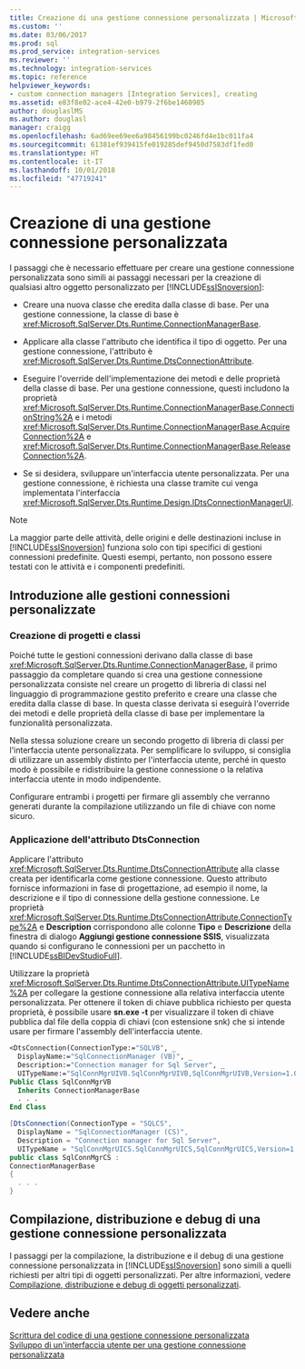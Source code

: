 ```yaml
---
title: Creazione di una gestione connessione personalizzata | Microsoft Docs
ms.custom: ''
ms.date: 03/06/2017
ms.prod: sql
ms.prod_service: integration-services
ms.reviewer: ''
ms.technology: integration-services
ms.topic: reference
helpviewer_keywords:
- custom connection managers [Integration Services], creating
ms.assetid: e83f8e02-ace4-42e0-b979-2f6be1460985
author: douglaslMS
ms.author: douglasl
manager: craigg
ms.openlocfilehash: 6ad69ee69ee6a98456199bc0246fd4e1bc011fa4
ms.sourcegitcommit: 61381ef939415fe019285def9450d7583df1fed0
ms.translationtype: HT
ms.contentlocale: it-IT
ms.lasthandoff: 10/01/2018
ms.locfileid: "47719241"
---
```

# <a name="creating-a-custom-connection-manager"></a>Creazione di una gestione connessione personalizzata
  I passaggi che è necessario effettuare per creare una gestione connessione personalizzata sono simili ai passaggi necessari per la creazione di qualsiasi altro oggetto personalizzato per [!INCLUDE[ssISnoversion](../../../includes/ssisnoversion-md.md)]:  
  
-   Creare una nuova classe che eredita dalla classe di base. Per una gestione connessione, la classe di base è <xref:Microsoft.SqlServer.Dts.Runtime.ConnectionManagerBase>.  
  
-   Applicare alla classe l'attributo che identifica il tipo di oggetto. Per una gestione connessione, l'attributo è <xref:Microsoft.SqlServer.Dts.Runtime.DtsConnectionAttribute>.  
  
-   Eseguire l'override dell'implementazione dei metodi e delle proprietà della classe di base. Per una gestione connessione, questi includono la proprietà <xref:Microsoft.SqlServer.Dts.Runtime.ConnectionManagerBase.ConnectionString%2A> e i metodi <xref:Microsoft.SqlServer.Dts.Runtime.ConnectionManagerBase.AcquireConnection%2A> e <xref:Microsoft.SqlServer.Dts.Runtime.ConnectionManagerBase.ReleaseConnection%2A>.  
  
-   Se si desidera, sviluppare un'interfaccia utente personalizzata. Per una gestione connessione, è richiesta una classe tramite cui venga implementata l'interfaccia <xref:Microsoft.SqlServer.Dts.Runtime.Design.IDtsConnectionManagerUI>.  
  
> [!NOTE]  
>  La maggior parte delle attività, delle origini e delle destinazioni incluse in [!INCLUDE[ssISnoversion](../../../includes/ssisnoversion-md.md)] funziona solo con tipi specifici di gestioni connessioni predefinite. Questi esempi, pertanto, non possono essere testati con le attività e i componenti predefiniti.  
  
## <a name="getting-started-with-a-custom-connection-manager"></a>Introduzione alle gestioni connessioni personalizzate  
  
### <a name="creating-projects-and-classes"></a>Creazione di progetti e classi  
 Poiché tutte le gestioni connessioni derivano dalla classe di base <xref:Microsoft.SqlServer.Dts.Runtime.ConnectionManagerBase>, il primo passaggio da completare quando si crea una gestione connessione personalizzata consiste nel creare un progetto di libreria di classi nel linguaggio di programmazione gestito preferito e creare una classe che eredita dalla classe di base. In questa classe derivata si eseguirà l'override dei metodi e delle proprietà della classe di base per implementare la funzionalità personalizzata.  
  
 Nella stessa soluzione creare un secondo progetto di libreria di classi per l'interfaccia utente personalizzata. Per semplificare lo sviluppo, si consiglia di utilizzare un assembly distinto per l'interfaccia utente, perché in questo modo è possibile e ridistribuire la gestione connessione o la relativa interfaccia utente in modo indipendente.  
  
 Configurare entrambi i progetti per firmare gli assembly che verranno generati durante la compilazione utilizzando un file di chiave con nome sicuro.  
  
### <a name="applying-the-dtsconnection-attribute"></a>Applicazione dell'attributo DtsConnection  
 Applicare l'attributo <xref:Microsoft.SqlServer.Dts.Runtime.DtsConnectionAttribute> alla classe creata per identificarla come gestione connessione. Questo attributo fornisce informazioni in fase di progettazione, ad esempio il nome, la descrizione e il tipo di connessione della gestione connessione. Le proprietà <xref:Microsoft.SqlServer.Dts.Runtime.DtsConnectionAttribute.ConnectionType%2A> e **Description** corrispondono alle colonne **Tipo** e **Descrizione** della finestra di dialogo **Aggiungi gestione connessione SSIS**, visualizzata quando si configurano le connessioni per un pacchetto in [!INCLUDE[ssBIDevStudioFull](../../../includes/ssbidevstudiofull-md.md)].  
  
 Utilizzare la proprietà <xref:Microsoft.SqlServer.Dts.Runtime.DtsConnectionAttribute.UITypeName%2A> per collegare la gestione connessione alla relativa interfaccia utente personalizzata. Per ottenere il token di chiave pubblica richiesto per questa proprietà, è possibile usare **sn.exe -t** per visualizzare il token di chiave pubblica dal file della coppia di chiavi (con estensione snk) che si intende usare per firmare l'assembly dell'interfaccia utente.  
  
```vb  
<DtsConnection(ConnectionType:="SQLVB", _  
  DisplayName:="SqlConnectionManager (VB)", _  
  Description:="Connection manager for Sql Server", _  
  UITypeName:="SqlConnMgrUIVB.SqlConnMgrUIVB,SqlConnMgrUIVB,Version=1.0.0.0,Culture=neutral,PublicKeyToken=<insert public key token here>")> _  
Public Class SqlConnMgrVB  
  Inherits ConnectionManagerBase  
  . . .  
End Class  
```  
  
```csharp  
[DtsConnection(ConnectionType = "SQLCS",  
  DisplayName = "SqlConnectionManager (CS)",  
  Description = "Connection manager for Sql Server",  
  UITypeName = "SqlConnMgrUICS.SqlConnMgrUICS,SqlConnMgrUICS,Version=1.0.0.0,Culture=neutral,PublicKeyToken=<insert public key token here>")]  
public class SqlConnMgrCS :  
ConnectionManagerBase  
{  
  . . .  
}  
```  
  
## <a name="building-deploying-and-debugging-a-custom-connection-manager"></a>Compilazione, distribuzione e debug di una gestione connessione personalizzata  
 I passaggi per la compilazione, la distribuzione e il debug di una gestione connessione personalizzata in [!INCLUDE[ssISnoversion](../../../includes/ssisnoversion-md.md)] sono simili a quelli richiesti per altri tipi di oggetti personalizzati. Per altre informazioni, vedere [Compilazione, distribuzione e debug di oggetti personalizzati](../../../integration-services/extending-packages-custom-objects/building-deploying-and-debugging-custom-objects.md).    
  
## <a name="see-also"></a>Vedere anche  
 [Scrittura del codice di una gestione connessione personalizzata](../../../integration-services/extending-packages-custom-objects/connection-manager/coding-a-custom-connection-manager.md)   
 [Sviluppo di un'interfaccia utente per una gestione connessione personalizzata](../../../integration-services/extending-packages-custom-objects/connection-manager/developing-a-user-interface-for-a-custom-connection-manager.md)  
  
  
